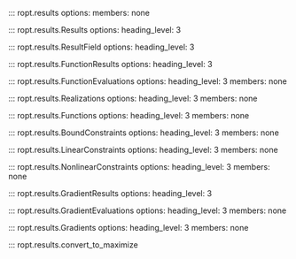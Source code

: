 ::: ropt.results
    options:
        members: none

::: ropt.results.Results
    options:
        heading_level: 3

::: ropt.results.ResultField
    options:
        heading_level: 3

::: ropt.results.FunctionResults
    options:
        heading_level: 3

::: ropt.results.FunctionEvaluations
    options:
        heading_level: 3
        members: none

::: ropt.results.Realizations
    options:
        heading_level: 3
        members: none

::: ropt.results.Functions
    options:
        heading_level: 3
        members: none

::: ropt.results.BoundConstraints
    options:
        heading_level: 3
        members: none

::: ropt.results.LinearConstraints
    options:
        heading_level: 3
        members: none

::: ropt.results.NonlinearConstraints
    options:
        heading_level: 3
        members: none

::: ropt.results.GradientResults
    options:
        heading_level: 3

::: ropt.results.GradientEvaluations
    options:
        heading_level: 3
        members: none

::: ropt.results.Gradients
    options:
        heading_level: 3
        members: none

::: ropt.results.convert_to_maximize
